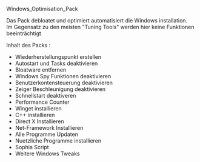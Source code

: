 Windows_Optimisation_Pack

Das Pack debloatet und optimiert automatisiert die Windows installation. <BR>
Im Gegensatz zu den meisten "Tuning Tools" werden hier keine Funktionen beeinträchtigt <BR>


Inhalt des Packs :<br>
- Wiederherstellungspunkt erstellen   <br>
- Autostart und Tasks deaktivieren     <br>
- Bloatware entfernen                   <br>
- Windows Spy Funktionen deaktivieren   <br>
- Benutzerkontensteuerung deaktivieren <br>
- Zeiger Beschleunigung deaktivieren <br>
- Schnellstart deaktiveren    <br>
- Performance Counter                      
- Winget installieren                                 
- C++ installieren                       
- Direct X Installieren                        
- Net-Framework Installieren                    
- Alle Programme Updaten                           
- Nuetzliche Programme installieren                 
- Sophia Script
- Weitere Windows Tweaks

